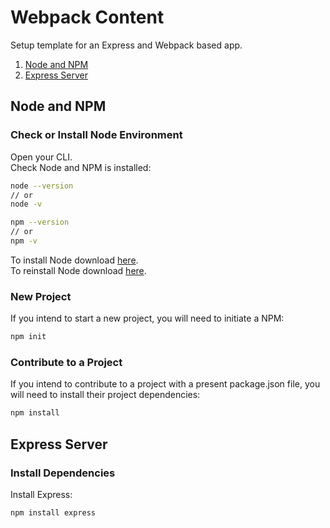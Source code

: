 # Webpack Content
Setup template for an Express and Webpack based app.

1. [Node and NPM](#node-and-npm)
2. [Express Server](#express-server)

## Node and NPM
### Check or Install Node Environment
Open your CLI.</br>
Check Node and NPM is installed:
```bash
node --version
// or
node -v
```
```bash
npm --version
// or
npm -v
```
To install Node download [here](https://nodejs.org/en/).</br>
To reinstall Node download [here](https://nodejs.org/en/).</br>

### New Project
If you intend to start a new project, you will need to initiate a NPM:
```bash
npm init
```

### Contribute to a Project
If you intend to contribute to a project with a present package.json file, you will need to install their project dependencies:
```bash
npm install
```

## Express Server
### Install Dependencies
Install Express:
```bash
npm install express
```
